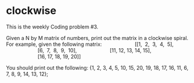 # clockwise
This is the weekly Coding problem #3.

  Given a N by M matrix of numbers, print out the matrix in a clockwise spiral.
  For example, given the following matrix:
                      [[1,  2,  3,  4,  5],
                      [6,  7,  8,  9,  10],
                      [11, 12, 13, 14, 15],
                      [16, 17, 18, 19, 20]]

  You should print out the following:
  {1, 2, 3, 4, 5, 10, 15, 20, 19, 18, 17, 16, 11, 6, 7, 8, 9, 14, 13, 12};
